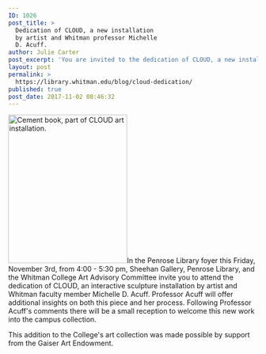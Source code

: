 ```yaml
---
ID: 1026
post_title: >
  Dedication of CLOUD, a new installation
  by artist and Whitman professor Michelle
  D. Acuff.
author: Julie Carter
post_excerpt: 'You are invited to the dedication of CLOUD, a new installation by artist and Whitman professor Michelle D. Acuff.  Please join us on Friday, November 3rd, from 4:00 - 5:30 pm in the Penrose Library Foyer.   '
layout: post
permalink: >
  https://library.whitman.edu/blog/cloud-dedication/
published: true
post_date: 2017-11-02 08:46:32
---
```

<p style="text-align: left"><img class="size-medium wp-image-1073 alignleft" src="https://library.whitman.edu/blog/wp-content/uploads/sites/4/2017/11/CLOUD-240x300.jpg" alt="Cement book, part of CLOUD art installation." width="240" height="300" />In the Penrose Library foyer this Friday, November 3rd, from 4:00 - 5:30 pm, Sheehan Gallery, Penrose Library, and the Whitman College Art Advisory Committee invite you to attend the dedication of CLOUD, an interactive sculpture installation by artist and Whitman faculty member Michelle D. Acuff. Professor Acuff will offer additional insights on both this piece and her process. <span style="font-weight: 400">Following Professor Acuff's comments there will be a small reception to welcome this new work into the campus collection.</span></p>
This addition to the College's art collection was made possible by support from the Gaiser Art Endowment.